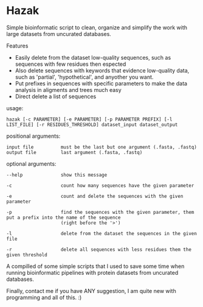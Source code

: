 # Hazak
Simple bioinformatic script to clean, organize and simplify the work with large datasets from uncurated databases. 

Features
- Easily delete from the dataset low-quality sequences, such as sequences with few residues then espected
- Also delete sequences with keywords that evidence low-quality data, such as 'partial', 'hypothetical', and anyother 
you want.
- Put prefixes in sequences with specific parameters to make the data analysis in aligments and trees much easy  
- Direct delete a list of sequences 


usage:

    hazak [-c PARAMETER] [-e PARAMETER] [-p PARAMETER PREFIX] [-l LIST_FILE] [-r RESIDUES_THRESHOLD] dataset_input dataset_output


positional arguments:

    input file          must be the last but one argument (.fasta, .fastq)
    output file         last argument (.fasta, .fastq)


optional arguments:

    --help              show this message
    
    -c                  count how many sequences have the given parameter
    
    -e                  count and delete the sequences with the given parameter
    
    -p                  find the sequences with the given parameter, them put a prefix into the name of the sequence 
                        (right before the '>')
                        
    -l                  delete from the dataset the sequences in the given file
    
    -r                  delete all sequences with less residues them the given threshold


A compilled of some simple scripts that I used to save some time when running bioinformatic pipelines with protein 
datasets from uncurated databases.

Finally, contact me if you have ANY suggestion, I am quite new with programming and all of this. :)
